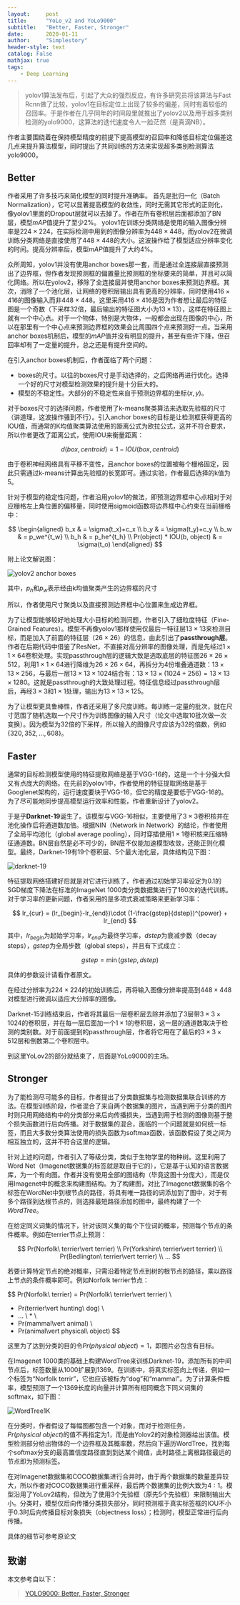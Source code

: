 ```yaml
---
layout:     post
title:      "YoLo_v2 and YoLo9000"
subtitle:   "Better, Faster, Stronger"
date:       2020-01-11
author:     "Simplestory"
header-style: text
catalog: False
mathjax: true
tags:
    - Deep Learning
---
```


> yolov1算法发布后，引起了大众的强烈反应，有许多研究员将该算法与Fast Rcnn做了比较，yolov1在目标定位上出现了较多的偏差，同时有着较低的召回率。于是作者在几乎同年的时间段里就推出了yolov2以及用于超多类别检测的yolo9000，这算法的迭代速度令人一脸茫然（是真滴NB）。

作者主要围绕着在保持模型精度的前提下提高模型的召回率和降低目标定位偏差这几点来提升算法模型，同时提出了共同训练的方法来实现超多类别检测算法yolo9000。

## Better

作者采用了许多技巧来简化模型的同时提升准确率。
首先是批归一化（Batch Normalization），它可以显著提高模型的收敛性，同时无需其它形式的正则化，像yolov1里面的Dropout层就可以去掉了。作者在所有卷积层后面都添加了BN层，模型$mAP$值提升了至少$2\%$。
yolov1在训练分类网络是使用的输入图像分辨率是$224\times 224$，在实际检测中用到的图像分辨率为$448\times 448$，而yolov2在微调训练分类网络是直接使用了$448\times 448$的大小。这波操作给了模型适应分辨率变化的时间。提高分辨率后，模型$mAP$值提升了大约$4\%$。

众所周知，yolov1并没有使用anchor boxes那一套，而是通过全连接层直接预测出了边界框，但作者发现预测框的偏置量比预测框的坐标要来的简单，并且可以简化网络。所以在yolov2，移除了全连接层并使用anchor boxes来预测边界框。其次，消除了一个池化层，让网络的卷积层输出具有更高的分辨率，同时使用$416\times 416$的图像输入而非$448\times 448$。这里采用$416\times 416$是因为作者想让最后的特征图是一个奇数（下采样32倍，最后输出的特征图大小为$13\times 13$），这样在特征图上就有一个中心点。对于一个物体，特别是大物体，一般都会出现在图像的中心，所以在那里有一个中心点来预测边界框的效果会比周围四个点来预测好一点。当采用anchor boxes机制后，模型的$mAP$值并没有明显的提升，甚至有些许下降，但召回率却有了一定量的提升，总之还是有提升空间的。

在引入anchor boxes机制后，作者面临了两个问题：

- boxes的尺寸。以往的boxes尺寸是手动选择的，之后网络再进行优化。选择一个好的尺寸对模型检测效果的提升是十分巨大的。
- 模型的不稳定性。大部分的不稳定性来自于预测边界框的坐标$(x,y)$。

对于boxes尺寸的选择问题，作者使用了k-means聚类算法来选取先验框的尺寸（讲道理，这波操作骚到不行）。引入anchor boxes的目标是让检测框获得更高的IOU值，而通常的K均值聚类算法使用的距离公式为欧拉公式，这并不符合要求，所以作者更改了距离公式，使用IOU来衡量距离：

$$
d(box, centroid) = 1-IOU(box, centroid)
$$

由于卷积神经网络具有平移不变性，且anchor boxes的位置被每个栅格固定，因此只需通过k-means计算出先验框的长宽即可。通过实验，作者最后选择的k值为5。

针对于模型的稳定性问题，作者沿用yolov1的做法，即预测边界框中心点相对于对应栅格左上角位置的偏移量，同时使用sigmoid函数将边界框中心约束在当前栅格中：

$$
\begin{aligned}
b_x & = \sigma(t_x)+c_x \\
b_y & = \sigma(t_y)+c_y \\
b_w & = p_we^{t_w} \\
b_h & = p_he^{t_h} \\
Pr(object) * IOU(b, object) & = \sigma(t_o)
\end{aligned}
$$

附上论文解说图：

![yolov2 anchor boxes](/img/in_posts/20200110/yolov2_boxes.png)

其中，$p_h$和$p_w$表示经由k均值聚类产生的边界框的尺寸

所以，作者使用尺寸聚类以及直接预测边界框中心位置来生成边界框。

为了让模型能够较好地处理大小目标的检测问题，作者引入了细粒度特征（Fine-Grained Features）。模型不再像yolov1那样使用仅最后一特征层$13\times 13$来检测目标，而是加入了前面的特征层（$26\times 26$）的信息，由此引出了**passthrough层**。作者在后期代码中借鉴了ResNet，不直接对高分辨率的图像处理，而是先经过$1\times 1\times 64$卷积处理。实现passthrough层的逻辑大致是选取底层的特征图$26\times 26\times 512$，利用$1\times 1\times 64$进行降维为$26\times 26\times 64$，再拆分为4份堆叠通道数：$13\times 13\times 256$，与最后一层$13\times 13\times 1024$结合有：$13\times 13\times (1024+256) = 13\times 13\times 1280$。这就是passthrough的大致处理过程。特征信息经过passthrough层后，再经$3\times 3$和$1\times 1$处理，输出为$13\times 13\times 125$。

为了让模型更具鲁棒性，作者还采用了多尺度训练。每训练一定量的批次，就在尺寸范围了随机选取一个尺寸作为训练图像的输入尺寸（论文中选取10批次做一次变换）。因为模型为32倍的下采样，所以输入的图像尺寸应该为32的倍数，例如$\{320, 352, ..., 608\}$。

## Faster

通常的目标检测模型使用的特征提取网络是基于VGG-16的，这是一个十分强大但又有点庞大的网络。在先前的yolov1中，作者使用的特征提取网络是基于Googlenet架构的，运行速度要块于VGG-16，但它的精度是要低于VGG-16的。为了尽可能地同步提高模型运行效率和性能，作者重新设计了yolov2。

于是乎**Darknet-19**诞生了。该模型与VGG-16相似，主要使用了$3\times 3$卷积核并在池化操作后将通道数加倍。根据NIN（Network in Network）的结论，作者使用了全局平均池化（global average pooling），同时穿插使用$1\times 1$卷积核来压缩特征通道数。BN层自然是必不可少的，BN层不仅能加速模型收敛，还能正则化模型。最终，Darknet-19有19个卷积层、5个最大池化层，具体结构见下图：

![darknet-19](/img/in_posts/20200110/darknet_19.png)

特征提取网络搭建好后就是对它进行训练了，作者通过初始学习率设定为$0.1$的SGD梯度下降法在标准的ImageNet 1000类分类数据集进行了$160$次的迭代训练。对于学习率的更新问题，作者采用的是多项式衰减策略来更新学习率：

$$
lr_{cur} = (lr_{begin}-lr_{end})\cdot (1-\frac{gstep}{dstep})^{power} + lr_{end}
$$

其中，$lr_{begin}$为起始学习率，$lr_{end}$为最终学习率，$dstep$为衰减步数（decay steps），$gstep$为全局步数（global steps），并且有下式成立：

$$
gstep = \min(gstep, dstep)
$$

具体的参数设计请看作者原文。

在经过分辨率为$224\times 224$的初始训练后，再将输入图像分辨率提高到$448\times 448$对模型进行微调以适应大分辨率的图像。

Darknet-15训练结束后，作者将其最后一层卷积层去除并添加了3层带$3\times 3\times 1024$的卷积层，并在每一层后面加一个$1\times 1$的卷积层，这一层的通道数取决于检测的类别数。对于前面提到的passthrough层，作者将它用在了最后的$3\times 3\times 512$层和倒数第二个卷积层中。

到这里YoLov2的部分就结束了，后面是YoLo9000的主场。

## Stronger

为了能检测尽可能多的目标，作者提出了分类数据集与检测数据集联合训练的方法。在模型训练阶段，作者混合了来自两个数据集的图片，当遇到用于分类的图片时则只用网络结构中的分类部分来后向传播损失，当遇到用于检测的图像则基于整个损失函数进行后向传播。对于数据集的混合，面临的一个问题就是如何统一标签，而且大多数分类算法使用的损失函数为softmax函数，该函数假设了类之间为相互独立的，这并不符合这里的逻辑。

针对上述的问题，作者引入了等级分类，类似于生物学里的物种树。这里利用了Word Net（Imagenet数据集的标签就是取自于它的），它是基于认知的语言数据库，为一个有向图。作者并没有使用全部的图结构（毕竟这图十分庞大），而是仅用Imagenet中的概念来构建图结构。为了构建图，对比了Imagenet数据集的各个标签在WordNet中到根节点的路径，将具有唯一路径的词添加到了图中，对于有多个路径到达根节点的，则选择最短路径添加的图中，最终构建了一个$WordTree$。

在给定同义词集的情况下，针对该同义集的每个下位词的概率，预测每个节点的条件概率。例如在terrier节点上预测：

$$
Pr(Norfolk\ terrier\vert terrier) \\
Pr(Yorkshire\ terrier\vert terrier) \\
Pr(Bedlington\ terrier\vert terrier) \\
...
$$

若要计算特定节点的绝对概率，只需沿着特定节点到树的根节点的路径，乘以路径上节点的条件概率即可。例如Norfolk terrier节点：

$$
Pr(Norfolk\ terrier) = Pr(Norfolk\ terrier\vert terrier) \\
* Pr(terrier\vert hunting\ dog) \\
* ... \ * \\
* Pr(mammal\vert animal) \\
* Pr(animal\vert physical\ object)
$$

这里为了达到分类的目的令$Pr(physical\ object) = 1$，即图片必包含有目标。

在Imagenet 1000类的基础上构建WordTree来训练Darknet-19，添加所有的中间节点后，标签数量从1000扩展到1369。在训练中，将真实标签向上传递，例如一个标签为“Norfolk terrir”，它也应该被标为“dog”和“mammal”。为了计算条件概率，模型预测了一个1369长度的向量并计算所有相同概念下同义词集的softmax，如下图：

![WordTree1K](/img/in_posts/20200110/wordtree1k.png)

在分类时，作者假设了每幅图都包含一个对象，而对于检测任务，$Pr(physical\ object)$的值不再指定为1，而是由Yolov2的对象检测器给出该值。模型检测部分给出物体的一个边界框及其概率数，然后向下遍历WordTree，找到每个softmax分支的最高置信度路径直到到达某个阈值，此时路径上离根路径最远的节点即为预测标签。

在对Imagenet数据集和COCO数据集进行合并时，由于两个数据集的数量差异较大，所以作者对COCO数据集进行重采样，最后两个数据集的比例大致为$4:1$。模型沿用了YoLov2结构，但改为了使用3个先验框（原先5个先验框）来限制输出大小。分类时，模型仅后向传播分类损失部分，同时预测框于真实标签框的IOU不小于0.3时后向传播目标对象损失（objectness loss）；检测时，模型正常进行后向传播。

具体的细节可参考原论文

## 致谢

本文参考自以下：

>[YOLO9000: Better, Faster, Stronger](https://arxiv.org/pdf/1612.08242.pdf)